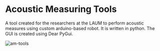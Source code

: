 # Acoustic Measuring Tools
A tool created for the researchers at the LAUM to perform acoustic measures using custom arduino-based robot.
It is written in python. The GUI is created using Dear PyGui.

![am-tools](https://user-images.githubusercontent.com/45198830/199021419-f786e47d-e4a5-4337-8944-2a2434c650c2.png)
